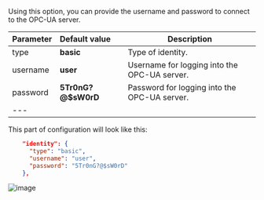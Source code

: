 Using this option, you can provide the username and password to connect to the OPC-UA server.

| **Parameter** | **Default value**  | **Description**                              |
|:--------------|:-------------------|----------------------------------------------|
| type          | **basic**          | Type of identity.                            |
| username      | **user**           | Username for logging into the OPC-UA server. |
| password      | **5Tr0nG?@$sW0rD** | Password for logging into the OPC-UA server. |
| ---           |                    |                                              |

This part of configuration will look like this:  

```json
    "identity": {
      "type": "basic",
      "username": "user",
      "password": "5Tr0nG?@$sW0rD"
    },
```

![image](https://img.thingsboard.io/gateway/opc-ua-connector/opc-ua-section-application-advanced-basic-1-ce.png)
